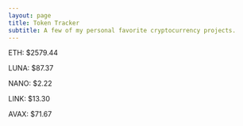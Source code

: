```yaml
---
layout: page
title: Token Tracker
subtitle: A few of my personal favorite cryptocurrency projects.
---
```


<!--BEGINCRYPTOINPUT-->
ETH: $2579.44

LUNA: $87.37

NANO: $2.22

LINK: $13.30

AVAX: $71.67

<!--ENDCRYPTOINPUT-->
